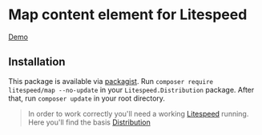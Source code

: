 # Map content element for Litespeed

[Demo](https://elements.litespeed.io/map)

## Installation

This package is available via [packagist]. Run `composer require litespeed/map --no-update` in your
`Litespeed.Distribution` package. After that, run `composer update` in your root directory.

> In order to work correctly you'll need a working [Litespeed] running. Here you'll find the basis [Distribution]

[litespeed]: https://litespeed.io
[distribution]: https://github.com/LitespeedProject/Distribution
[packagist]: https://packagist.org/packages/litespeed/map
